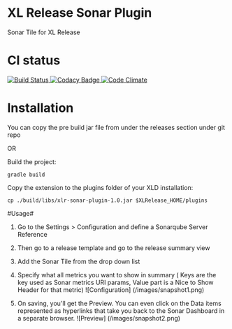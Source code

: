 # XL Release Sonar Plugin
Sonar Tile for XL Release


# CI status #

[![Build Status][xlr-sonar-plugin-travis-image] ][xlr-sonar-plugin-travis-url]
[![Codacy Badge][xlr-sonar-plugin-codacy-image] ][xlr-sonar-plugin-codacy-url]
[![Code Climate][xlr-sonar-plugin-code-climate-image] ][xlr-sonar-plugin-code-climate-url]

[xlr-sonar-plugin-travis-image]: https://travis-ci.org/xebialabs-community/xlr-sonar-plugin.svg?branch=master
[xlr-sonar-plugin-travis-url]: https://travis-ci.org/xebialabs-community/xlr-sonar-plugin
[xlr-sonar-plugin-codacy-image]: https://api.codacy.com/project/badge/Grade/fdf07d8c1af248fd95e795b9bbef921e
[xlr-sonar-plugin-codacy-url]: https://www.codacy.com/app/joris-dewinne/xlr-sonar-plugin
[xlr-sonar-plugin-code-climate-image]: https://codeclimate.com/github/xebialabs-community/xlr-sonar-plugin/badges/gpa.svg
[xlr-sonar-plugin-code-climate-url]: https://codeclimate.com/github/xebialabs-community/xlr-sonar-plugin

# Installation #

You can copy the pre build jar file from under the releases section under git repo

OR 

Build the project:
```
gradle build
```

Copy the extension to the plugins folder of your XLD installation:
```
cp ./build/libs/xlr-sonar-plugin-1.0.jar $XLRelease_HOME/plugins
```


#Usage#

1. Go to the Settings > Configuration and define a Sonarqube Server Reference
2. Then go to a release template and go to the release summary view
3. Add the Sonar Tile from the drop down list
4. Specify what all metrics you want to show in summary ( Keys are the key used as Sonar metrics URI params, Value part is a Nice to Show Header for that metric)
![Configuration] (/images/snapshot1.png)

5. On saving, you'll get the Preview. You can even click on the Data items represented as hyperlinks that take you back to the Sonar Dashboard in a separate browser. 
![Preview] (/images/snapshot2.png)
